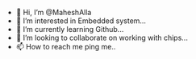 - 👋 Hi, I’m @MaheshAlla
- 👀 I’m interested in Embedded system...
- 🌱 I’m currently learning Github...
- 💞️ I’m looking to collaborate on working with chips...
- 📫 How to reach me ping me..

<!---
MaheshAlla/MaheshAlla is a ✨ special ✨ repository because its `README.md` (this file) appears on your GitHub profile.
You can click the Preview link to take a look at your changes.
--->
